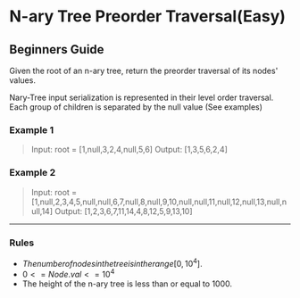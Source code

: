 # N-ary Tree Preorder Traversal(Easy)

## Beginners Guide

Given the root of an n-ary tree, return the preorder traversal of its nodes' values.

Nary-Tree input serialization is represented in their level order traversal. Each group of children is separated by the null value (See examples)

### Example 1

> Input: root = [1,null,3,2,4,null,5,6]
Output: [1,3,5,6,2,4]

### Example 2

> Input: root = [1,null,2,3,4,5,null,null,6,7,null,8,null,9,10,null,null,11,null,12,null,13,null,null,14]
Output: [1,2,3,6,7,11,14,4,8,12,5,9,13,10]

---

### Rules

* $The number of nodes in the tree is in the range [0, 10^4]$.
* $0 <= Node.val <= 10^4$
* The height of the n-ary tree is less than or equal to 1000.
